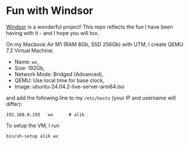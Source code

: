 # Fun with Windsor

[Windsor](https://windsorcli.github.io/v0.6.1) is a wonderful project! This repo reflects the fun I have been having with it - and I hope you will too.

On my Macbook Air M1 (RAM 8Gb, SSD 256Gb) with UTM, I create QEMU 7.2 Virtual Machine:

- Name: `wx`,
- Size: 192Gb,
- Network Mode: Bridged (Advanced),
- QEMU: Use local time for base clock,
- Image: ubuntu-24.04.2-live-server-arm64.iso

and add the following line to my `/etc/hosts` (your IP and username will differ):

```
192.168.0.193   wx      # alik
```

To setup the VM, I run

```
bin/uh-setup alik wx
```
